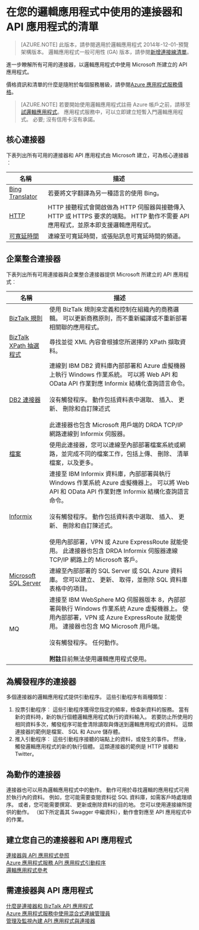 <properties
    pageTitle="使用連接器和 API 應用程式的清單 |Microsoft Azure 應用程式服務"
    description="瞭解連接器和 Azure 應用程式服務中的 API 應用程式"
    services="logic-apps"
    documentationCenter=""
    authors="MandiOhlinger"
    manager="erikre"
    editor="cgronlun"/>

<tags
    ms.service="logic-apps"
    ms.workload="integration"
    ms.tgt_pltfrm="na"
    ms.devlang="na"
    ms.topic="get-started-article"
    ms.date="09/01/2016"
    ms.author="mandia"/>


# <a name="list-of-connectors-and-api-apps-to-use-in-your-logic-apps"></a>在您的邏輯應用程式中使用的連接器和 API 應用程式的清單
>[AZURE.NOTE] 此版本，請參閱適用於邏輯應用程式 2014年-12-01-預覽架構版本。 邏輯應用程式一般可用性 (GA) 版本，請參閱[新增連接線清單](../connectors/apis-list.md)。

進一步瞭解所有可用的連接器，以邏輯應用程式中使用 Microsoft 所建立的 API 應用程式。

價格資訊和清單的什麼是隨附於每個服務層級，請參閱[Azure 應用程式服務價格](https://azure.microsoft.com/pricing/details/app-service/)。

> [AZURE.NOTE] 若要開始使用邏輯應用程式註冊 Azure 帳戶之前，請移至[試邏輯應用程式](https://tryappservice.azure.com/?appservice=logic)。 應用程式服務中，可以立即建立短暫入門邏輯應用程式。 必要; 沒有信用卡沒有承諾。

## <a name="core-connectors"></a>核心連接器
下表列出所有可用的連接器和 API 應用程式由 Microsoft 建立，可為核心連接器︰

名稱 | 描述
--- | ---
[Bing Translator](https://azure.microsoft.com/marketplace/partners/bing/microsofttranslator/) | 若要將文字翻譯為另一種語言的使用 Bing。
[HTTP](app-service-logic-connector-http.md) | HTTP 接聽程式會開啟做為 HTTP 伺服器與接聽傳入 HTTP 或 HTTPS 要求的端點。 HTTP 動作不需要 API 應用程式，並原本即支援邏輯應用程式。
[可寬延時間](app-service-logic-connector-slack.md) | 連線至可寬延時間，或張貼訊息可寬延時間的頻道。


## <a name="enterprise-integration-connectors"></a>企業整合連接器
下表列出所有可用連接器與企業整合連接器提供 Microsoft 所建立的 API 應用程式︰

名稱  | 描述
------------- | -------------
[BizTalk 規則](app-service-logic-use-biztalk-rules.md) | 使用 BizTalk 規則來定義和控制在組織內的商務邏輯。 可以更新商務原則，而不重新編譯或不重新部署相關聯的應用程式。
[BizTalk XPath 抽選程式](app-service-logic-xpath-extract.md) | 尋找並從 XML 內容會根據您所選擇的 XPath 擷取資料。
[DB2 連接器](app-service-logic-connector-db2.md) | 連線到 IBM DB2 資料庫內部部署和 Azure 虛擬機器上執行 Windows 作業系統。 可以將 Web API 和 OData API 作業對應 Informix 結構化查詢語言命令。 <br/><br/>沒有觸發程序。 動作包括資料表中選取、 插入、 更新、 刪除和自訂陳述式<br/><br/>此連接器也包含 Microsoft 用戶端的 DRDA TCP/IP 網路連線到 Informix 伺服器。
[檔案](app-service-logic-connector-file.md) | 使用此連接器，您可以連線至內部部署檔案系統或網路，並完成不同的檔案工作，包括上傳、 刪除、 清單檔案，以及更多。
[Informix](app-service-logic-connector-informix.md) | 連接至 IBM Informix 資料庫，內部部署與執行 Windows 作業系統 Azure 虛擬機器上。 可以將 Web API 和 OData API 作業對應 Informix 結構化查詢語言命令。<br/><br/>沒有觸發程序。 動作包括資料表中選取、 插入、 更新、 刪除和自訂陳述式。<br/><br/>使用內部部署，VPN 或 Azure ExpressRoute 就能使用。 此連接器也包含 DRDA Informix 伺服器連線 TCP/IP 網路上的 Microsoft 客戶。
[Microsoft SQL Server](app-service-logic-connector-sql.md) | 連線至內部部署的 SQL Server 或 SQL Azure 資料庫。 您可以建立、 更新、 取得，並刪除 SQL 資料庫表格中的項目。
MQ | 連接至 IBM WebSphere MQ 伺服器版本 8，內部部署與執行 Windows 作業系統 Azure 虛擬機器上。 使用內部部署，VPN 或 Azure ExpressRoute 就能使用。 連接器也包含 MQ Microsoft 用戶端。<br/><br/>沒有觸發程序。 任何動作。<br/><br/>**附註**目前無法使用邏輯應用程式使用。

## <a name="connectors-as-triggers"></a>為觸發程序的連接器
多個連接器的邏輯應用程式提供引動程序。 這些引動程序有兩種類型︰

1. 投票引動程序︰ 這些引動程序獲得您指定的頻率，檢查新資料的服務。 當有新的資料時，新的執行個體邏輯應用程式執行的資料輸入。 若要防止所使用的相同資料多次，觸發程序可能會清除讀取與傳送到邏輯應用程式的資料。 這類連接器的範例是檔案、 SQL 和 Azure 儲存體。
2. 推入引動程序︰ 這些引動程序接聽的端點上的資料，或發生的事件。 然後，觸發邏輯應用程式的新的執行個體。 這類連接器的範例是 HTTP 接聽和 Twitter。

## <a name="connectors-as-actions"></a>為動作的連接器
連接器也可以用為邏輯應用程式中的動作。 動作可用於尋找邏輯的應用程式可用於執行內的資料。 例如，您可能需要查閱資料從 SQL 資料庫，如需客戶時處理順序。 或者，您可能需要撰寫、 更新或刪除資料的目的地。 您可以使用連接線所提供的動作。 （如下所定義其 Swagger 中繼資料），動作會對應至 API 應用程式中的作業。

## <a name="create-your-own-connectors-and-api-apps"></a>建立您自己的連接器和 API 應用程式
[連接器與 API 應用程式參照](http://aka.ms/appservicesconnectorreference)  
[Azure 應用程式服務 API 應用程式引動程序](../app-service-api/app-service-api-dotnet-triggers.md)  
[邏輯應用程式參考](https://msdn.microsoft.com/library/azure/dn948510.aspx)

## <a name="more-on-connectors-and-api-apps"></a>需連接器與 API 應用程式
[什麼是連接器和 BizTalk API 應用程式](app-service-logic-what-are-biztalk-api-apps.md)  
[Azure 應用程式服務中使用混合式連線管理員](app-service-logic-hybrid-connection-manager.md)  
[管理及監視內建 API 應用程式與連接器](app-service-logic-monitor-your-connectors.md)
